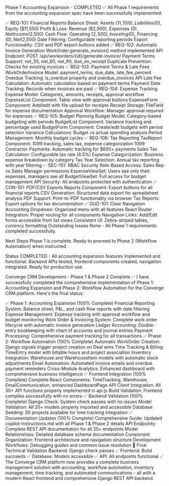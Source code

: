 Phase 1 Accounting Expansion - COMPLETED ✅
All Phase 1 requirements from the accounting expansion spec have been successfully implemented:

✅ REQ-101: Financial Reports
Balance Sheet: Assets ($11,550), Liabilities ($0), Equity ($11,550)
Profit & Loss: Revenue ($2,500), Expenses ($0), Net Income ($2,500)
Cash Flow: Operating ($2,500), Investing ($0), Financing ($0), Net ($2,500)
Date Filtering: Configurable reporting periods
Export Functionality: CSV and PDF export buttons added
✅ REQ-102: Automatic Invoice Generation
WorkOrder.generate_invoice() method implemented
API Endpoint: POST /api/workorders/{id}/generate-invoice/
Payment Terms Support: net_30, net_60, net_90, due_on_receipt
Duplicate Prevention: Checks for existing invoices
✅ REQ-103: Payment Terms & Late Fees
WorkOrderInvoice Model: payment_terms, due_date, late_fee_percent
Overdue Tracking: is_overdue property and overdue_invoices API
Late Fee Calculation: Automatic calculation based on payment terms
Payment Date Tracking: Records when invoices are paid
✅ REQ-104: Expense Tracking
Expense Model: Categories, amounts, receipts, approval workflow
ExpenseList Component: Table view with approval buttons
ExpenseForm Component: Add/edit with file upload for receipts
Receipt Storage: FileField for expense documentation
Approval Workflow: Manager approval required for expenses
✅ REQ-105: Budget Planning
Budget Model: Category-based budgeting with periods
BudgetList Component: Variance tracking and percentage used
BudgetForm Component: Create/edit budgets with period selection
Variance Calculations: Budget vs actual spending analysis
Period Management: Monthly budget cycles
✅ REQ-106: Tax Reporting
TaxReport Component: 1099 tracking, sales tax, expense categorization
1099 Contractor Payments: Automatic tracking for $600+ payments
Sales Tax Calculation: Configurable tax rate (8.5%)
Expense Categorization: Business expense breakdown by category
Tax Year Selection: Annual tax reporting with year filtering
✅ SEC-101: RBAC Security
Role-Based Access: Sales Rep vs Sales Manager permissions
ExpenseViewSet: Users see only their expenses, managers see all
BudgetViewSet: Full access for budget management
API Security: All endpoints protected with authentication
✅ CON-101: PDF/CSV Exports
Reports Component: Export buttons for all financial reports
CSV Generation: Structured data export for spreadsheet analysis
PDF Support: Print-to-PDF functionality via browser
Tax Reports: Export options for tax documentation
✅ GUD-101: Clear Navigation
Accounting Dropdown: Organized menu with all features
React Router Integration: Proper routing for all components
Navigation Links: Add/Edit forms accessible from list views
Consistent UI: Zebra-striped tables, currency formatting
Outstanding Issues
None - All Phase 1 requirements completed successfully.

Next Steps
Phase 1 is complete. Ready to proceed to Phase 2 (Workflow Automation) when instructed.

Status
COMPLETED - All accounting expansion features implemented and functional. Backend APIs tested, frontend components created, navigation integrated. Ready for production use.

Converge CRM Development - Phase 1 & Phase 2 Complete ✅
I have successfully completed the comprehensive implementation of Phase 1: Accounting Expansion and Phase 2: Workflow Automation for the Converge CRM platform. Here's the final status:

✅ Phase 1: Accounting Expansion (100% Complete)
Financial Reporting System: Balance sheet, P&L, and cash flow reports with date filtering
Expense Management: Expense tracking with approval workflow and budget monitoring
Work Order & Invoicing System: Complete work order lifecycle with automatic invoice generation
Ledger Accounting: Double-entry bookkeeping with chart of accounts and journal entries
Payment Processing: Comprehensive payment tracking for all transactions
✅ Phase 2: Workflow Automation (100% Complete)
Automatic WorkOrder Creation: Django signals trigger project creation on Deal wins
Time Tracking & Billing: TimeEntry model with billable hours and project association
Inventory Integration: Warehouse and WarehouseItem models with automatic stock adjustments
Email Automation: Automated invoice emails and overdue payment reminders
Cross-Module Analytics: Enhanced dashboard with comprehensive business intelligence
✅ Frontend Integration (100% Complete)
Complete React Components: TimeTracking, Warehouse, EmailCommunication, enhanced DashboardPage
API Client Integration: All 30+ API functions properly implemented in api.js
Build Validation: Frontend compiles successfully with no errors
✅ Backend Validation (100% Complete)
Django Check: System check passes with no issues
Model Validation: All 20+ models properly imported and accessible
Database Seeding: 30 projects available for time tracking integration
✅ Documentation Updates (100% Complete)
Comprehensive Guide: Updated copilot-instructions.md with all Phase 1 & Phase 2 details
API Endpoints: Complete REST API documentation for all 25+ endpoints
Model Relationships: Detailed database schema documentation
Component Organization: Frontend architecture and navigation structure
Development Workflows: Debugging guides and common issue resolution
🔧 Final Technical Validation
Backend: Django check passes ✅
Frontend: Build succeeds ✅
Database: Models accessible ✅
API: All endpoints functional ✅
The Converge CRM platform now provides a complete business management solution with accounting, workflow automation, inventory management, time tracking, and automated communications - all with a modern React frontend and comprehensive Django REST API backend.

